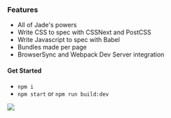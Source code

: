 ### Features
- All of Jade's powers
- Write CSS to spec with CSSNext and PostCSS
- Write Javascript to spec with Babel
- Bundles made per page
- BrowserSync and Webpack Dev Server integration

#### Get Started
- `npm i`
- `npm start` or `npm run build:dev`

<img src="https://lh3.googleusercontent.com/Hbj-SfHVUK7hKLmqTN9jaA_pifCk1CbJKP9gasJi-khN2lzhxj3qynSa-2tR-BfLND86mV7Y9JsS_Gs=w644-h574-rw-no"/>
